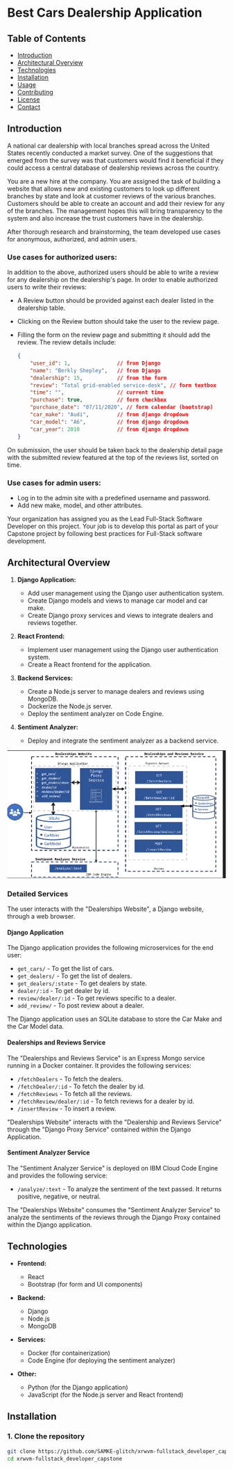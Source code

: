 # **Best Cars Dealership Application**
## Table of Contents
* [Introduction](#introduction)
* [Architectural Overview](#architectural-overview)
* [Technologies](#technologies)
* [Installation](#installation)
* [Usage](#usage)
* [Contributing](#contributing)
* [License](#license)
* [Contact](#contact)

## **Introduction**
A national car dealership with local branches spread across the United States recently conducted a market survey. One of the suggestions that emerged from the survey was that customers would find it beneficial if they could access a central database of dealership reviews across the country.

You are a new hire at the company. You are assigned the task of building a website that allows new and existing customers to look up different branches by state and look at customer reviews of the various branches. Customers should be able to create an account and add their review for any of the branches. The management hopes this will bring transparency to the system and also increase the trust customers have in the dealership.

After thorough research and brainstorming, the team developed use cases for anonymous, authorized, and admin users.

### Use cases for authorized users:
In addition to the above, authorized users should be able to write a review for any dealership on the dealership's page. In order to enable authorized users to write their reviews:

- A Review button should be provided against each dealer listed in the dealership table.
- Clicking on the Review button should take the user to the review page.
- Filling the form on the review page and submitting it should add the review. The review details include:

    ```json
    {
        "user_id": 1,               // from Django
        "name": "Berkly Shepley",   // from Django
        "dealership": 15,           // from the form
        "review": "Total grid-enabled service-desk", // form textbox
        "time": "",                 // current time
        "purchase": true,           // form checkbox
        "purchase_date": "07/11/2020", // form calendar (bootstrap)
        "car_make": "Audi",         // from django dropdown
        "car_model": "A6",          // from django dropdown
        "car_year": 2010            // from django dropdown
    }
    ```

On submission, the user should be taken back to the dealership detail page with the submitted review featured at the top of the reviews list, sorted on time.

### Use cases for admin users:
- Log in to the admin site with a predefined username and password.
- Add new make, model, and other attributes.

Your organization has assigned you as the Lead Full-Stack Software Developer on this project. Your job is to develop this portal as part of your Capstone project by following best practices for Full-Stack software development.

## **Architectural Overview**

1. **Django Application:**
    - Add user management using the Django user authentication system.
    - Create Django models and views to manage car model and car make.
    - Create Django proxy services and views to integrate dealers and reviews together.

2. **React Frontend:**
    - Implement user management using the Django user authentication system.
    - Create a React frontend for the application.

3. **Backend Services:**
    - Create a Node.js server to manage dealers and reviews using MongoDB.
    - Dockerize the Node.js server.
    - Deploy the sentiment analyzer on Code Engine.

4. **Sentiment Analyzer:**
    - Deploy and integrate the sentiment analyzer as a backend service.

![Architecture Diagram](/images/architectDesign.png)
### Detailed Services

The user interacts with the "Dealerships Website", a Django website, through a web browser.

#### Django Application
The Django application provides the following microservices for the end user:

- `get_cars/` - To get the list of cars.
- `get_dealers/` - To get the list of dealers.
- `get_dealers/:state` - To get dealers by state.
- `dealer/:id` - To get dealer by id.
- `review/dealer/:id` - To get reviews specific to a dealer.
- `add_review/` - To post review about a dealer.

The Django application uses an SQLite database to store the Car Make and the Car Model data.

#### Dealerships and Reviews Service
The "Dealerships and Reviews Service" is an Express Mongo service running in a Docker container. It provides the following services:

- `/fetchDealers` - To fetch the dealers.
- `/fetchDealer/:id` - To fetch the dealer by id.
- `/fetchReviews` - To fetch all the reviews.
- `/fetchReview/dealer/:id` - To fetch reviews for a dealer by id.
- `/insertReview` - To insert a review.

"Dealerships Website" interacts with the "Dealership and Reviews Service" through the "Django Proxy Service" contained within the Django Application.

#### Sentiment Analyzer Service
The "Sentiment Analyzer Service" is deployed on IBM Cloud Code Engine and provides the following service:

- `/analyze/:text` - To analyze the sentiment of the text passed. It returns positive, negative, or neutral.

The "Dealerships Website" consumes the "Sentiment Analyzer Service" to analyze the sentiments of the reviews through the Django Proxy contained within the Django application.
## **Technologies**

- **Frontend:**
    - React
    - Bootstrap (for form and UI components)

- **Backend:**
    - Django
    - Node.js
    - MongoDB

- **Services:**
    - Docker (for containerization)
    - Code Engine (for deploying the sentiment analyzer)

- **Other:**
    - Python (for the Django application)
    - JavaScript (for the Node.js server and React frontend)

## Installation

### 1. Clone the repository
```bash
git clone https://github.com/SAMKE-glitch/xrwvm-fullstack_developer_capstone
cd xrwvm-fullstack_developer_capstone
```
